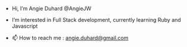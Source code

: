 - Hi, I’m Angie Duhard @AngieJW
- I’m interested in Full Stack development, currently learning Ruby and Javascript

- 📫 How to reach me : angie.duhard@gmail.com

